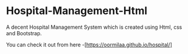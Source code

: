 # Hospital-Management-Html
A decent Hospital Management System which is created using Html, css and Bootstrap.

You can check it out from here -[https://oormilaa.github.io/hospital/]
